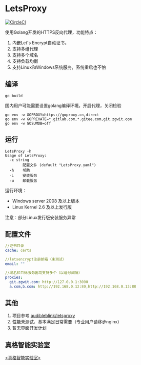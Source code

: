 # LetsProxy

[![CircleCI](https://circleci.com/gh/zgwit/LetsProxy/tree/master.svg?style=svg)](https://circleci.com/gh/zgwit/LetsProxy/tree/master)

使用Golang开发的HTTPS反向代理，功能特点：
1. 内嵌Let's Encrypt自动证书，
2. 支持多组代理
3. 支持多个域名
4. 支持负载均衡
5. 支持Linux和Windows系统服务，系统重启也不怕

## 编译

```shell script
go build
```

国内用户可能需要设置golang编译环境，开启代理，关闭检验
```shell script
go env -w GOPROXY=https://goproxy.cn,direct
go env -w GOPRIVATE=*.gitlab.com,*.gitee.com,git.zgwit.com
go env -w GOSUMDB=off
```

## 运行

```shell script
LetsProxy -h
Usage of LetsProxy:
  -c string
        配置文件 (default "LetsProxy.yaml")
  -h    帮助
  -i    安装服务
  -u    卸载服务

```

运行环境：
* Windows server 2008 及以上版本
* Linux Kernel 2.6 及以上发行版

注意：部分Linux发行版安装服务异常

## 配置文件

```yaml
//证书目录
cache: certs

//letsencrypt注册邮箱（未测试）
email: ""

//域名和目标服务器均支持多个（以逗号间隔）
proxies: 
  git.zgwit.com: http://127.0.0.1:3000
  a.com,b.com: http://192.168.0.12:80,http://192.168.0.13:80
```

## 其他
1. 项目参考 [audibleblink/letsproxy](https://github.com/audibleblink/letsproxy)
2. 性能未测试，基本满足日常需要（专业用户请移步nginx）
3. 暂无界面开发计划
 

## 真格智能实验室
[<真格智能实验室>](https://zgwit.com)

